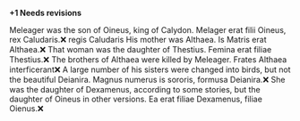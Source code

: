 **+1 Needs revisions**

Meleager was the son of Oineus, king of Calydon.
Melager erat filii Oineus, rex Caludaris.❌ regis Caludaris
His mother was Althaea.
Is Matris erat Althaea.❌
That woman was the daughter of Thestius.
Femina erat filiae Thestius.❌
The brothers of Althaea were killed by Meleager.
Frates Althaea interficerant❌
A large number of his sisters were changed into birds, but not the beautiful Deianira.
Magnus numerus is sororis, formusa Deianira.❌
She was the daughter of Dexamenus, according to some stories, but the daughter of Oineus in other versions.
Ea erat filiae Dexamenus, filiae Oienus.❌
